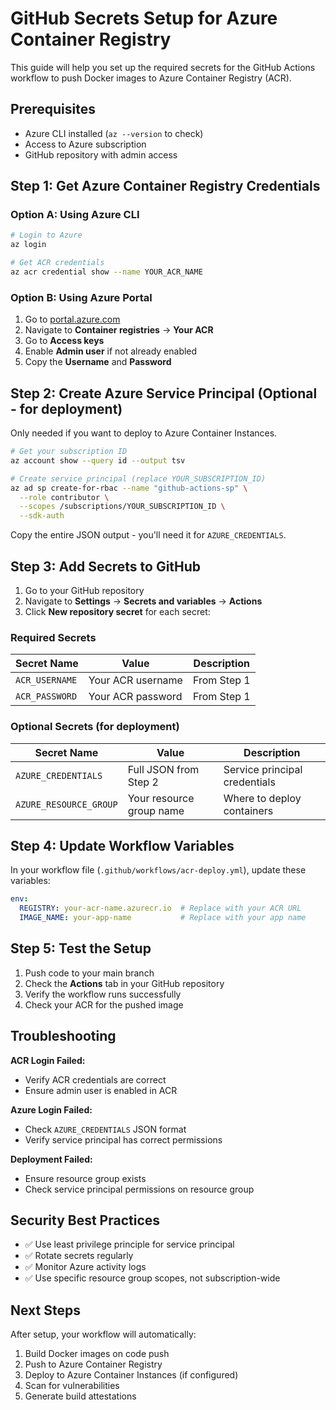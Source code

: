 # GitHub Secrets Setup for Azure Container Registry

This guide will help you set up the required secrets for the GitHub Actions workflow to push Docker images to Azure Container Registry (ACR).

## Prerequisites

- Azure CLI installed (`az --version` to check)
- Access to Azure subscription
- GitHub repository with admin access

## Step 1: Get Azure Container Registry Credentials

### Option A: Using Azure CLI
```bash
# Login to Azure
az login

# Get ACR credentials
az acr credential show --name YOUR_ACR_NAME
```

### Option B: Using Azure Portal
1. Go to [portal.azure.com](https://portal.azure.com)
2. Navigate to **Container registries** → **Your ACR**
3. Go to **Access keys**
4. Enable **Admin user** if not already enabled
5. Copy the **Username** and **Password**

## Step 2: Create Azure Service Principal (Optional - for deployment)

Only needed if you want to deploy to Azure Container Instances.

```bash
# Get your subscription ID
az account show --query id --output tsv

# Create service principal (replace YOUR_SUBSCRIPTION_ID)
az ad sp create-for-rbac --name "github-actions-sp" \
  --role contributor \
  --scopes /subscriptions/YOUR_SUBSCRIPTION_ID \
  --sdk-auth
```

Copy the entire JSON output - you'll need it for `AZURE_CREDENTIALS`.

## Step 3: Add Secrets to GitHub

1. Go to your GitHub repository
2. Navigate to **Settings** → **Secrets and variables** → **Actions**
3. Click **New repository secret** for each secret:

### Required Secrets

| Secret Name | Value | Description |
|-------------|--------|-------------|
| `ACR_USERNAME` | Your ACR username | From Step 1 |
| `ACR_PASSWORD` | Your ACR password | From Step 1 |

### Optional Secrets (for deployment)

| Secret Name | Value | Description |
|-------------|--------|-------------|
| `AZURE_CREDENTIALS` | Full JSON from Step 2 | Service principal credentials |
| `AZURE_RESOURCE_GROUP` | Your resource group name | Where to deploy containers |

## Step 4: Update Workflow Variables

In your workflow file (`.github/workflows/acr-deploy.yml`), update these variables:

```yaml
env:
  REGISTRY: your-acr-name.azurecr.io  # Replace with your ACR URL
  IMAGE_NAME: your-app-name           # Replace with your app name
```

## Step 5: Test the Setup

1. Push code to your main branch
2. Check the **Actions** tab in your GitHub repository
3. Verify the workflow runs successfully
4. Check your ACR for the pushed image

## Troubleshooting

**ACR Login Failed:**
- Verify ACR credentials are correct
- Ensure admin user is enabled in ACR

**Azure Login Failed:**
- Check `AZURE_CREDENTIALS` JSON format
- Verify service principal has correct permissions

**Deployment Failed:**
- Ensure resource group exists
- Check service principal permissions on resource group

## Security Best Practices

- ✅ Use least privilege principle for service principal
- ✅ Rotate secrets regularly
- ✅ Monitor Azure activity logs
- ✅ Use specific resource group scopes, not subscription-wide

## Next Steps

After setup, your workflow will automatically:
1. Build Docker images on code push
2. Push to Azure Container Registry
3. Deploy to Azure Container Instances (if configured)
4. Scan for vulnerabilities
5. Generate build attestations